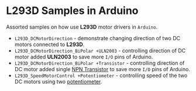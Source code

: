 # L293D Samples in Arduino

Assorted samples on how use **L293D** motor drivers in `Arduino`.

* `L293D_DCMotorDirection` - demonstrate changing direction of two DC motors connected to **L293D**.
* `L293D_DCMotorDirection_BiPolar +ULN2003` - controlling direction of DC motor added **ULN2003** to save more `I/O` pins of Arduino.
* `L293D_DCMotorDirection_BiPolar +Transistor` - controlling direction of DC motor added single [NPN Transistor](https://learn.sparkfun.com/tutorials/transistors) to save more `I/O` pins of Arduino.
* `L293D_SpeedMotorControl +Potentiometer` - controlling speed of the two DC motors using two [potentiometer](https://en.wikipedia.org/wiki/Potentiometer).